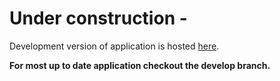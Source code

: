 
# Under construction - 
Development version of application is hosted [here](https://develop.d34awydnyxufe7.amplifyapp.com/).


**For most up to date application checkout the develop branch.**
